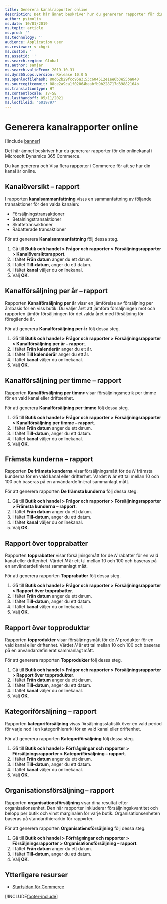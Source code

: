 ```yaml
---
title: Generera kanalrapporter online
description: Det här ämnet beskriver hur du genererar rapporter för din onlinekanal i Microsoft Dynamics 365 Commerce.
author: psimolin
ms.date: 10/01/2019
ms.topic: article
ms.prod: ''
ms.technology: ''
audience: Application user
ms.reviewer: v-chgri
ms.custom: ''
ms.assetid: ''
ms.search.region: Global
ms.author: samjar
ms.search.validFrom: 2019-10-31
ms.dyn365.ops.version: Release 10.0.5
ms.openlocfilehash: 80d62b29fcc95a3153c604512e1ee6b3e55ba840
ms.sourcegitcommit: 08ce2a9ca1f02064beabfb9b228717d39882164b
ms.translationtype: HT
ms.contentlocale: sv-SE
ms.lasthandoff: 05/11/2021
ms.locfileid: "6019797"
---
```

# <a name="generate-online-channel-reports"></a>Generera kanalrapporter online

[!include [banner](includes/banner.md)]

Det här ämnet beskriver hur du genererar rapporter för din onlinekanal i Microsoft Dynamics 365 Commerce.

Du kan generera och Visa flera rapporter i Commerce för att se hur din kanal är online.

## <a name="channel-summary-report"></a>Kanalöversikt – rapport

I rapporten **kanalsammanfattning** visas en sammanfattning av följande transaktioner för den valda kanalen:

- Försäljningstransaktioner
- Betalningstransaktioner
- Skattetransaktioner
- Rabatterade transaktioner

För att generera **Kanalsammanfattning** följ dessa steg.

1. Gå till **Butik och handel \> Frågor och rapporter \> Försäljningsrapporter \> Kanalöversiktsrapport**.
1. I fältet **Från datum** anger du ett datum.
1. I fältet **Till-datum**, anger du ett datum.
1. I fältet **kanal** väljer du onlinekanal.
1. Välj **OK**.
 
## <a name="channel-sales-by-year-report"></a>Kanalförsäljning per år – rapport 

Rapporten **Kanalförsäljning per år** visar en jämförelse av försäljning per årsbasis för en viss butik. Du väljer året att jämföra försäljningen mot och rapporten jämför försäljningen för det valda året med försäljning för föregående år.

För att generera **Kanalförsäljning per år** följ dessa steg.

1. Gå till **Butik och handel \> Frågor och rapporter \> Försäljningsrapporter \> Kanalförsäljning per år – rapport**.
1. I fältet **Från kalenderår** anger du ett år.
1. I fältet **Till kalenderår** anger du ett år.
1. I fältet **kanal** väljer du onlinekanal.
1. Välj **OK**.

## <a name="channel-sales-by-hour-report"></a>Kanalförsäljning per timme – rapport

Rapporten **Kanalförsäljning per timme** visar försäljningsmetrik per timme för en vald kanal eller driftsenhet.

För att generera **Kanalförsäljning per timme** följ dessa steg.

1. Gå till **Butik och handel \> Frågor och rapporter \> Försäljningsrapporter \> Kanalförsäljning per timme – rapport**.
1. I fältet **Från datum** anger du ett datum.
1. I fältet **Till-datum**, anger du ett datum.
1. I fältet **kanal** väljer du onlinekanal.
1. Välj **OK**.

## <a name="top-customers-report"></a>Främsta kunderna – rapport

Rapporten **De främsta kunderna** visar försäljningsmått för de *N* främsta kunderna för en vald kanal eller driftenhet. Värdet *N* är ett tal mellan 10 och 100 och baseras på en användardefinierat sammanlagt mått.

För att generera rapporten **De främsta kunderna** följ dessa steg.

1. Gå till **Butik och handel \> Frågor och rapporter \> Försäljningsrapporter \> Främsta kunderna – rapport**.
1. I fältet **Från datum** anger du ett datum.
1. I fältet **Till-datum**, anger du ett datum.
1. I fältet **kanal** väljer du onlinekanal.
1. Välj **OK**.

## <a name="top-discounts-report"></a>Rapport över topprabatter

Rapporten **topprabatter** visar försäljningsmått för de *N* rabatter för en vald kanal eller driftenhet. Värdet *N* är ett tal mellan 10 och 100 och baseras på en användardefinierat sammanlagt mått.

För att generera rapporten **Topprabatter** följ dessa steg.

1. Gå till **Butik och handel \> Frågor och rapporter \> Försäljningsrapporter \> Rapport över topprabatter**.
1. I fältet **Från datum** anger du ett datum.
1. I fältet **Till-datum**, anger du ett datum.
1. I fältet **kanal** väljer du onlinekanal.
1. Välj **OK**.

## <a name="top-products-report"></a>Rapport över topprodukter

Rapporten **topprodukter** visar försäljningsmått för de *N* produkter för en vald kanal eller driftenhet. Värdet *N* är ett tal mellan 10 och 100 och baseras på en användardefinierat sammanlagt mått.

För att generera rapporten **Topprodukter** följ dessa steg.

1. Gå till **Butik och handel \> Frågor och rapporter \> Försäljningsrapporter \> Rapport över topprodukter**.
1. I fältet **Från datum** anger du ett datum.
1. I fältet **Till-datum**, anger du ett datum.
1. I fältet **kanal** väljer du onlinekanal.
1. Välj **OK**.

## <a name="category-sales-report"></a>Kategoriförsäljning – rapport

Rapporten **kategoriförsäljning** visas försäljningsstatistik över en vald period för varje nod i en kategorihierarki för en vald kanal eller driftenhet.

För att generera rapporten **Kategoriförsäljning** följ dessa steg.

1. Gå till **Butik och handel \> Förfrågningar och rapporter \> Försäljningsrapporter \> Kategoriförsäljning – rapport**.
1. I fältet **Från datum** anger du ett datum.
1. I fältet **Till-datum**, anger du ett datum.
1. I fältet **kanal** väljer du onlinekanal.
1. Välj **OK**.

## <a name="organization-sales-report"></a>Organisationsförsäljning – rapport

Rapporten **organisationsförsäljning** visar dina resultat efter organisationsenhet. Den här rapporten inkluderar försäljningskvantitet och belopp per butik och vinst marginalen för varje butik. Organisationsenheten baseras på standardhierarkin för rapporter.

För att generera rapporten **Organisationsförsäljning** följ dessa steg.

1. Gå till **Butik och handel \> Förfrågningar och rapporter \> Försäljningsrapporter \> Organisationsförsäljning – rapport**.
1. I fältet **Från datum** anger du ett datum.
1. I fältet **Till-datum**, anger du ett datum.
1. Välj **OK**.

## <a name="additional-resources"></a>Ytterligare resurser

- [Startsidan för Commerce](./index.md)


[!INCLUDE[footer-include](../includes/footer-banner.md)]